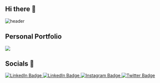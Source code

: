 ## Hi there 👋
![header](https://capsule-render.vercel.app/api?type=transparent&height=300&section=header&text=Mohamed%20Ayoub%20Chebbi&fontSize=60&desc=www.chebbimedayoub.com&animation=fadeIn&descAlignY=57&fontAlignY=40&color=_0e1116&fontColor=ffffff)
<!--
**chebbi603/chebbi603** is a ✨ _special_ ✨ repository because its `README.md` (this file) appears on your GitHub profile.

Here are some ideas to get you started:

- 🔭 I’m currently working on ...
- 🌱 I’m currently learning ...
- 👯 I’m looking to collaborate on ...
- 🤔 I’m looking for help with ...
- 💬 Ask me about ...
- 📫 How to reach me: ...
- 😄 Pronouns: ...
- ⚡ Fun fact: ...
-->

## Personal Portfolio
<div>
  <img src="https://media.cleanshot.cloud/media/101046/uCL4cptsUacO4flGFZOKMplctAG2uCS3UHyx7DRY.gif?Expires=1735340044&Signature=ZcM5QXGGfdtF~sCRn57-rNcqywcgBZFY3D4DiE8tuVEm4iEJwF4vD45J591E-FyW52KRt-AKMFeNQK79TdakuyYCpboYiUHyOWsEXfXdnrqNAfumO9gSkGrbNiW55vQENVcBeuAZgco3Y7csjVIF4l3SlG-wC2I6yZ69IGscRXp1oZD3RPqjjOY7e26aHr7N54nAVoi6VbfF5mxq5oXS41GbpNOAq5T90uUrju~GC9tSL9kipc9~43Z65t5BMiM4c7a~MJsfp1eQPQa-dkml5C6M27tCCLCSv0lYKrkugvQl0O2AoyGoe18G-lz6lYCYZwcHfYpDMtUTGYXoeUyqag__&Key-Pair-Id=K269JMAT9ZF4GZ"/>
</div>

## Socials 💬
<div id="badges">
  <a href="your-linkedin-URL">
    <img src="https://img.shields.io/badge/Portfolio-purple?style=for-the-badge&logo=website&logoColor=white" alt="LinkedIn Badge"/>
  </a>
  <a href="your-linkedin-URL">
    <img src="https://img.shields.io/badge/LinkedIn-blue?style=for-the-badge&logo=linkedin&logoColor=white" alt="LinkedIn Badge"/>
  </a>
  <a href="your-youtube-URL">
    <img src="https://img.shields.io/badge/Instagram-red?style=for-the-badge&logo=instagram&logoColor=white" alt="Instagram Badge"/>
  </a>
  <a href="your-twitter-URL">
    <img src="https://img.shields.io/badge/Upwork-green?style=for-the-badge&logo=upwork&logoColor=white" alt="Twitter Badge"/>
  </a>
</div>
